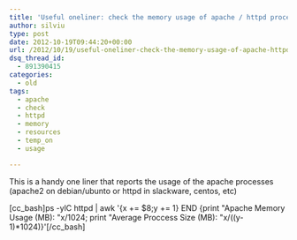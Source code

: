 ```yaml
---
title: 'Useful oneliner: check the memory usage of apache / httpd processes'
author: silviu
type: post
date: 2012-10-19T09:44:20+00:00
url: /2012/10/19/useful-oneliner-check-the-memory-usage-of-apache-httpd-processes/
dsq_thread_id:
  - 891390415
categories:
  - old
tags:
  - apache
  - check
  - httpd
  - memory
  - resources
  - temp_on
  - usage

---
```

This is a handy one liner that reports the usage of the apache processes (apache2 on debian/ubunto or httpd in slackware, centos, etc)

[cc\_bash]ps -ylC httpd | awk '{x += $8;y += 1} END {print "Apache Memory Usage (MB): "x/1024; print "Average Proccess Size (MB): "x/((y-1)*1024)}'[/cc\_bash]